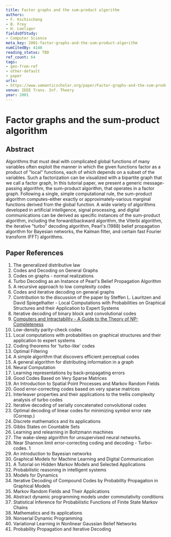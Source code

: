 ```yaml
---
title: Factor graphs and the sum-product algorithm
authors:
- F. Kschischang
- B. Frey
- H. Loeliger
fieldsOfStudy:
- Computer Science
meta_key: 2001-factor-graphs-and-the-sum-product-algorithm
numCitedBy: 4148
reading_status: TBD
ref_count: 64
tags:
- gen-from-ref
- other-default
- paper
urls:
- https://www.semanticscholar.org/paper/Factor-graphs-and-the-sum-product-algorithm-Kschischang-Frey/08c370eb9ba13bfb836349e7f3ea428be4697818?sort=total-citations
venue: IEEE Trans. Inf. Theory
year: 2001
---
```


# Factor graphs and the sum-product algorithm

## Abstract

Algorithms that must deal with complicated global functions of many variables often exploit the manner in which the given functions factor as a product of "local" functions, each of which depends on a subset of the variables. Such a factorization can be visualized with a bipartite graph that we call a factor graph, In this tutorial paper, we present a generic message-passing algorithm, the sum-product algorithm, that operates in a factor graph. Following a single, simple computational rule, the sum-product algorithm computes-either exactly or approximately-various marginal functions derived from the global function. A wide variety of algorithms developed in artificial intelligence, signal processing, and digital communications can be derived as specific instances of the sum-product algorithm, including the forward/backward algorithm, the Viterbi algorithm, the iterative "turbo" decoding algorithm, Pearl's (1988) belief propagation algorithm for Bayesian networks, the Kalman filter, and certain fast Fourier transform (FFT) algorithms.

## Paper References

1. The generalized distributive law
2. Codes and Decoding on General Graphs
3. Codes on graphs - normal realizations
4. Turbo Decoding as an Instance of Pearl's Belief Propagation Algorithm
5. A recursive approach to low complexity codes
6. Codes and iterative decoding on general graphs
7. Contribution to the discussion of the paper by Steffen L. Lauritzen and David Spiegelhalter - Local Computations with Probabilities on Graphical Structures and their Application to Expert Systems
8. Iterative decoding of binary block and convolutional codes
9. [Computers and Intractability - A Guide to the Theory of NP-Completeness](1978-computers-and-intractability-a-guide-to-the-theory-of-np-completeness)
10. Low-density parity-check codes
11. Local computations with probabilities on graphical structures and their application to expert systems
12. Coding theorems for 'turbo-like' codes
13. Optimal Filtering
14. A simple algorithm that discovers efficient perceptual codes
15. A general algorithm for distributing information in a graph
16. Neural Computation
17. Learning representations by back-propagating errors
18. Good Codes Based on Very Sparse Matrices
19. An Introduction to Spatial Point Processes and Markov Random Fields
20. Good error-correcting codes based on very sparse matrices
21. Interleaver properties and their applications to the trellis complexity analysis of turbo codes
22. Iterative decoding of serially concatenated convolutional codes
23. Optimal decoding of linear codes for minimizing symbol error rate (Corresp.)
24. Discrete mathematics and its applications
25. Gibbs States on Countable Sets
26. Learning and relearning in Boltzmann machines
27. The wake-sleep algorithm for unsupervised neural networks.
28. Near Shannon limit error-correcting coding and decoding - Turbo-codes. 1
29. An introduction to Bayesian networks
30. Graphical Models for Machine Learning and Digital Communication
31. A Tutorial on Hidden Markov Models and Selected Applications
32. Probabilistic reasoning in intelligent systems
33. Models for Dynamics
34. Iterative Decoding of Compound Codes by Probability Propagation in Graphical Models
35. Markov Random Fields and Their Applications
36. Abstract dynamic programming models under commutativity conditions
37. Statistical Inference for Probabilistic Functions of Finite State Markov Chains
38. Mathematics and its applications
39. Nonserial Dynamic Programming
40. Variational Learning in Nonlinear Gaussian Belief Networks
41. Probability Propagation and Iterative Decoding
